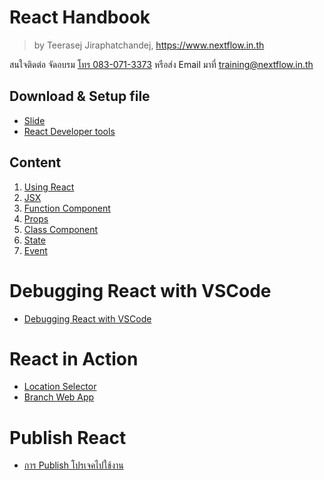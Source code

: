 
# React Handbook

> by Teerasej Jiraphatchandej, https://www.nextflow.in.th

สนใจติดต่อ จัดอบรม [โทร 083-071-3373](tel:083-071-3373) หรือส่ง Email มาที่ [training@nextflow.in.th](mailto:training@nextflow.in.th)

## Download & Setup file

- [Slide](https://www.dropbox.com/s/f5pjh83hdu97wai/ReactJS.pdf?dl=0)
- [React Developer tools](/react-developer-tool.md)

## Content

1. [Using React](/using-react.md)
2. [JSX](/jsx.md)
3. [Function Component](/function-component.md)
4. [Props](/props.md)
5. [Class Component](/class-component.md)
6. [State](/state.md)
7. [Event](/event.md) 

# Debugging React with VSCode

- [Debugging React with VSCode](/debugging.md)

# React in Action 

- [Location Selector](/practice/location-selector/readme.md)
- [Branch Web App](practice/dashboard-app/readme.md)

# Publish React

- [การ Publish โปรเจคไปใช้งาน](publish.md) 